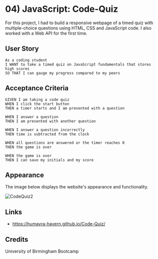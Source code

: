 # 04) JavaScript: Code-Quiz
For this project, I had to build a responsive webpage of a timed quiz with multiple-choice questions using HTML, CSS and JavaScript code. I also worked with a Web API for the first time.

## User Story 
```
As a coding student
I WANT to take a timed quiz on JavaScript fundamentals that stores high scores
SO THAT I can gauge my progress compared to my peers
```

## Acceptance Criteria

```
GIVEN I am taking a code quiz
WHEN I click the start button
THEN a timer starts and I am presented with a question

WHEN I answer a question
THEN I am presented with another question

WHEN I answer a question incorrectly
THEN time is subtracted from the clock

WHEN all questions are answered or the timer reaches 0
THEN the game is over

WHEN the game is over
THEN I can save my initials and my score
```
## Appearance
The image below displays the website's appearance and functionality.

![CodeQuiz2](https://user-images.githubusercontent.com/95111780/170571827-34d19bcb-d542-4c32-b893-d741b88f3fd2.PNG)

## Links
* https://humayra-hayern.github.io/Code-Quiz/

## Credits
University of Birmingham Bootcamp
